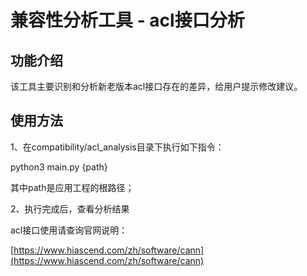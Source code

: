 # 兼容性分析工具 - acl接口分析

## 功能介绍

该工具主要识别和分析新老版本acl接口存在的差异，给用户提示修改建议。

## 使用方法

1、在compatibility/acl_analysis目录下执行如下指令：

python3 main.py {path}

其中path是应用工程的根路径；

2、执行完成后，查看分析结果

acl接口使用请查询官网说明：

[https://www.hiascend.com/zh/software/cann](https://www.hiascend.com/zh/software/cann)
